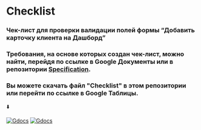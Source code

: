# Checklist
### Чек-лист для проверки валидации полей формы “Добавить карточку клиента на Дашборд”
### Требования, на основе которых создан чек-лист, можно найти, перейдя по ссылке в Google Документы или в репозитории [Specification](https://github.com/ConstantineQA/Specification).
### Вы можете скачать файл "Checklist" в этом репозитории или перейти по ссылке в Google Таблицы. 

⬇️

[![Gdocs](https://img.shields.io/badge/-docs.google-00AC47?style=for-the-badge&logo=google&logoColor=060138)](https://docs.google.com/spreadsheets/d/19OwGtYJsJD41HcpEWVDdUZ2EOkEXf2ppQJeBo7iJViE/edit?usp=sharing)
[![Gdocs](https://img.shields.io/badge/-docs.google-4285F4?style=for-the-badge&logo=google&logoColor=060138)](https://docs.google.com/spreadsheets/d/1JP5kqMWHTrCR5wSa3N5n2_WOEKclJQppcP8Qho-o8Ow/edit?usp=sharing)
